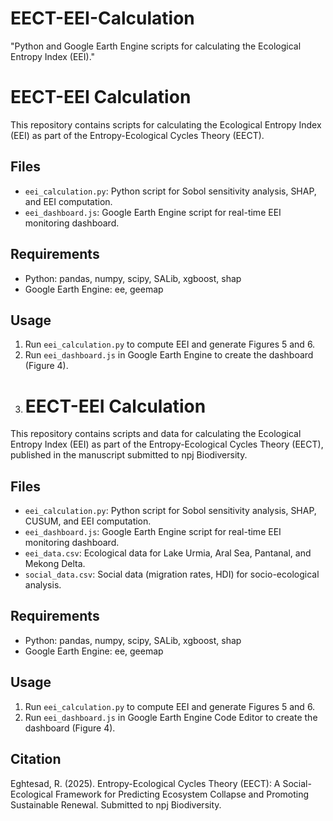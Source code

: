 # EECT-EEI-Calculation
"Python and Google Earth Engine scripts for calculating the Ecological Entropy Index (EEI)."
# EECT-EEI Calculation
This repository contains scripts for calculating the Ecological Entropy Index (EEI) as part of the Entropy-Ecological Cycles Theory (EECT).

## Files
- `eei_calculation.py`: Python script for Sobol sensitivity analysis, SHAP, and EEI computation.
- `eei_dashboard.js`: Google Earth Engine script for real-time EEI monitoring dashboard.

## Requirements
- Python: pandas, numpy, scipy, SALib, xgboost, shap
- Google Earth Engine: ee, geemap

## Usage
1. Run `eei_calculation.py` to compute EEI and generate Figures 5 and 6.
2. Run `eei_dashboard.js` in Google Earth Engine to create the dashboard (Figure 4).
3. # EECT-EEI Calculation
This repository contains scripts and data for calculating the Ecological Entropy Index (EEI) as part of the Entropy-Ecological Cycles Theory (EECT), published in the manuscript submitted to npj Biodiversity.

## Files
- `eei_calculation.py`: Python script for Sobol sensitivity analysis, SHAP, CUSUM, and EEI computation.
- `eei_dashboard.js`: Google Earth Engine script for real-time EEI monitoring dashboard.
- `eei_data.csv`: Ecological data for Lake Urmia, Aral Sea, Pantanal, and Mekong Delta.
- `social_data.csv`: Social data (migration rates, HDI) for socio-ecological analysis.

## Requirements
- Python: pandas, numpy, scipy, SALib, xgboost, shap
- Google Earth Engine: ee, geemap

## Usage
1. Run `eei_calculation.py` to compute EEI and generate Figures 5 and 6.
2. Run `eei_dashboard.js` in Google Earth Engine Code Editor to create the dashboard (Figure 4).

## Citation
Eghtesad, R. (2025). Entropy-Ecological Cycles Theory (EECT): A Social-Ecological Framework for Predicting Ecosystem Collapse and Promoting Sustainable Renewal. Submitted to npj Biodiversity.
